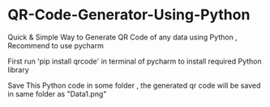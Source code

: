 # QR-Code-Generator-Using-Python
Quick & Simple Way to Generate QR Code of any data using Python , 
Recommend to use pycharm

First run 'pip install qrcode' in terminal of pycharm to install required Python library

Save This Python code in some folder , the generated qr code will be saved in same folder as "Data1.png"


